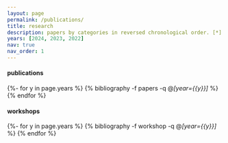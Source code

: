 ```yaml
---
layout: page
permalink: /publications/
title: research
description: papers by categories in reversed chronological order. [*] denotes equal contribution.
years: [2024, 2023, 2022]
nav: true
nav_order: 1
---
```


#### publications
<!-- _pages/publications.md -->
<div class="publications">

{%- for y in page.years %}
  {% bibliography -f papers -q @*[year={{y}}]* %}
{% endfor %}

</div>

#### workshops

<div class="publications">

{%- for y in page.years %}
  {% bibliography -f workshop -q @*[year={{y}}]* %}
{% endfor %}

</div>